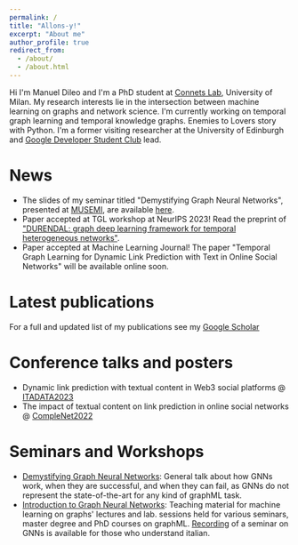 ```yaml
---
permalink: /
title: "Allons-y!"
excerpt: "About me"
author_profile: true
redirect_from: 
  - /about/
  - /about.html
---
```


Hi I'm Manuel Dileo and I'm a PhD student at [Connets Lab](https://www.connets.di.unimi.it), University of Milan. My research interests lie in the intersection between machine learning on graphs and network science. I'm currently working on temporal graph learning and temporal knowledge graphs. Enemies to Lovers story with Python. I'm a former visiting researcher at the University of Edinburgh and [Google Developer Student Club](https://developers.google.com/community/dsc) lead.

News
======
- The slides of my seminar titled "Demystifying Graph Neural Networks", presented at [MUSEMI](musemi.di.unimi.it), are available [here](https://github.com/manuel-dileo/intro-gnn/blob/main/musemi/musemi_demystifying_gnns.pdf).
- Paper accepted at TGL workshop at NeurIPS 2023! Read the preprint of ["DURENDAL: graph deep learning framework for temporal heterogeneous networks"](https://arxiv.org/abs/2310.00336).
- Paper accepted at Machine Learning Journal! The paper "Temporal Graph Learning for Dynamic Link Prediction with Text in Online Social Networks" will be available online soon. 

Latest publications
======
For a full and updated list of my publications see my [Google Scholar](https://scholar.google.com/citations?user=g6FUHEgAAAAJ&hl=it)

Conference talks and posters
======
- Dynamic link prediction with textual content in Web3 social platforms @ [ITADATA2023](https://www.itadata.it/)
- The impact of textual content on link prediction in online social networks @ [CompleNet2022](https://complenet.weebly.com/)

Seminars and Workshops
======
- [Demystifying Graph Neural Networks](https://github.com/manuel-dileo/intro-gnn/blob/main/musemi/musemi_demystifying_gnns.pdf): General talk about how GNNs work, when they are successful, and when they can fail, as GNNs do not represent the state-of-the-art for any kind of graphML task. 
- [Introduction to Graph Neural Networks](https://github.com/manuel-dileo/intro-gnn): Teaching material for machine learning on graphs' lectures and lab. sessions held for various seminars, master degree and PhD courses on graphML. [Recording](https://www.youtube.com/watch?v=lbUjLRt3CHU) of a seminar on GNNs is available for those who understand italian. 
